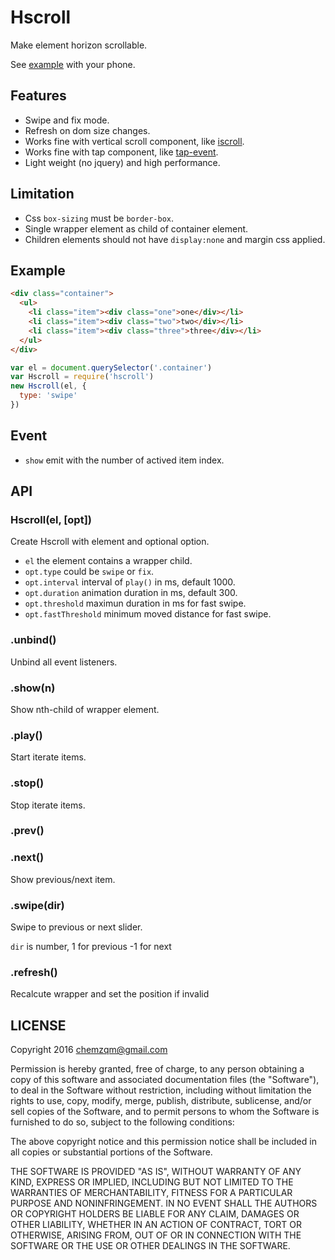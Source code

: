 # Hscroll

Make element horizon scrollable.

See [example](https://chemzqm.github.io/hscroll) with your phone.

## Features

* Swipe and fix mode.
* Refresh on dom size changes.
* Works fine with vertical scroll component, like [iscroll](https://github.com/chemzqm/iscroll).
* Works fine with tap component, like [tap-event](https://github.com/chemzqm/tap-event).
* Light weight (no jquery) and high performance.

## Limitation

* Css `box-sizing` must be `border-box`.
* Single wrapper element as child of container element.
* Children elements should not have `display:none` and margin css applied.

## Example

``` html
<div class="container">
  <ul>
    <li class="item"><div class="one">one</div></li>
    <li class="item"><div class="two">two</div></li>
    <li class="item"><div class="three">three</div></li>
  </ul>
</div>
```

``` js
var el = document.querySelector('.container')
var Hscroll = require('hscroll')
new Hscroll(el, {
  type: 'swipe'
})
```

## Event

* `show` emit with the number of actived item index.

## API

### Hscroll(el, [opt])

Create Hscroll with element and optional option.
* `el` the element contains a wrapper child.
* `opt.type` could be `swipe` or `fix`.
* `opt.interval` interval of `play()` in ms, default 1000.
* `opt.duration` animation duration in ms, default 300.
* `opt.threshold` maximun duration in ms for fast swipe.
* `opt.fastThreshold` minimum moved distance for fast swipe.

### .unbind()

Unbind all event listeners.

### .show(n)

Show nth-child of wrapper element.

### .play()

Start iterate items.

### .stop()

Stop iterate items.

### .prev()
### .next()

Show previous/next item.

### .swipe(dir)

Swipe to previous or next slider.

`dir` is number, 1 for previous -1 for next

### .refresh()

Recalcute wrapper and set the position if invalid

## LICENSE

Copyright 2016 chemzqm@gmail.com

Permission is hereby granted, free of charge, to any person obtaining
a copy of this software and associated documentation files (the "Software"),
to deal in the Software without restriction, including without limitation
the rights to use, copy, modify, merge, publish, distribute, sublicense,
and/or sell copies of the Software, and to permit persons to whom the
Software is furnished to do so, subject to the following conditions:

The above copyright notice and this permission notice shall be included
in all copies or substantial portions of the Software.

THE SOFTWARE IS PROVIDED "AS IS", WITHOUT WARRANTY OF ANY KIND,
EXPRESS OR IMPLIED, INCLUDING BUT NOT LIMITED TO THE WARRANTIES
OF MERCHANTABILITY, FITNESS FOR A PARTICULAR PURPOSE AND NONINFRINGEMENT.
IN NO EVENT SHALL THE AUTHORS OR COPYRIGHT HOLDERS BE LIABLE FOR ANY CLAIM,
DAMAGES OR OTHER LIABILITY, WHETHER IN AN ACTION OF CONTRACT,
TORT OR OTHERWISE, ARISING FROM, OUT OF OR IN CONNECTION WITH THE SOFTWARE
OR THE USE OR OTHER DEALINGS IN THE SOFTWARE.
